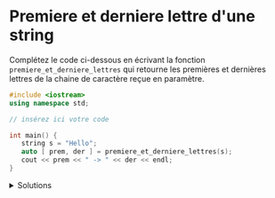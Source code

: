 # Premiere et derniere lettre d'une string

Complétez le code ci-dessous en écrivant la fonction `premiere_et_derniere_lettres` 
qui retourne les premières et dernières lettres de la 
chaine de caractère reçue en paramètre. 

~~~cpp
#include <iostream>
using namespace std;

// insérez ici votre code

int main() {
   string s = "Hello";
   auto [ prem, der ] = premiere_et_derniere_lettres(s);
   cout << prem << " -> " << der << endl;
}
~~~

<details>
<summary>Solutions</summary>

*Note: les solutions ci-dessous utilisent `std::string_view`. Si vous n'avez pas 
encore vu ce type présenté en fin de chapitre 8, vous pouvez le remplacer par 
`const string&` qui lui est ici équivalent.*

Plusieurs solutions sont possible. La plus simple consiste à utiliser `std::pair` 

~~~cpp
#include <utility>
pair<char,char> premiere_et_derniere_lettres(string_view sv) {
   return {sv.front(), sv.back()};
}
~~~

mais attention, cette approche ne fonctionne que si l'on doit retourner exactement 2 paramètres. 
Une solution plus générale consiste à définir une structure servant uniquement à retourner les valeurs. 

~~~cpp
struct deux_char {
   char c1, c2;
};

deux_char premiere_et_derniere_lettres(string_view sv) {
   return {sv.front(), sv.back()};
}
~~~

Une variation sur le même thème définit la structure dans la fonction, ce qui 
la cache en partie du monde extérieur. Dans ce cas, le type de retour de 
la fonction doit être `auto`.

~~~cpp
auto premiere_et_derniere_lettres(string_view sv) {
   struct deux_char {
      char c1, c2;
   };
   return deux_char{sv.front(), sv.back()};
}
~~~

Une dernière alternative consiste à utiliser une 
structure anonyme dans la fonction dont la seule 
instance est la valeur retournée. 

~~~cpp 
auto premiere_et_derniere_lettres(string_view sv) {
   struct {
      char c1, c2;
   } ret {sv.front(), sv.back()};
   return ret;
}
~~~

</details>

